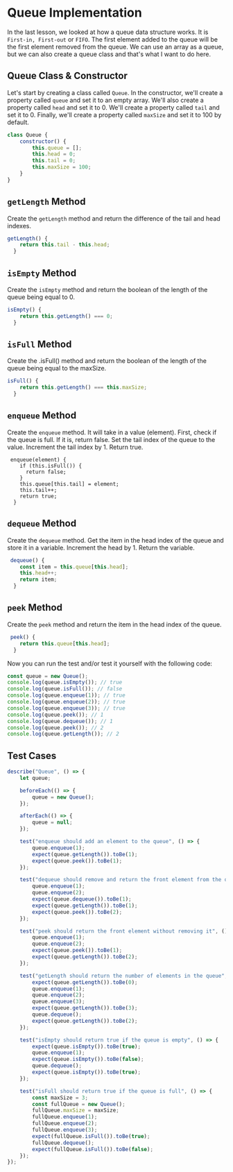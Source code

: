 # Queue Implementation

In the last lesson, we looked at how a queue data structure works. It is `First-in, First-out` or `FIFO`. The first element added to the queue will be the first element removed from the queue. We can use an array as a queue, but we can also create a queue class and that's what I want to do here.

## Queue Class & Constructor

Let's start by creating a class called `Queue`. In the constructor, we'll create a property called `queue` and set it to an empty array. We'll also create a property called `head` and set it to 0. We'll create a property called `tail` and set it to 0. Finally, we'll create a property called `maxSize` and set it to 100 by default.

```js
class Queue {
    constructor() {
        this.queue = [];
        this.head = 0;
        this.tail = 0;
        this.maxSize = 100;
    }
}
```

## `getLength` Method

Create the `getLength` method and return the difference of the tail and head indexes.

```js
getLength() {
    return this.tail - this.head;
  }
```

## `isEmpty` Method

Create the `isEmpty` method and return the boolean of the length of the queue being equal to 0.

```js
isEmpty() {
    return this.getLength() === 0;
  }
```

## `isFull` Method

Create the .isFull() method and return the boolean of the length of the queue being equal to the maxSize.

```js
isFull() {
    return this.getLength() === this.maxSize;
  }
```

## `enqueue` Method

Create the `enqueue` method. It will take in a value (element). First, check if the queue is full. If it is, return false. Set the tail index of the queue to the value. Increment the tail index by 1. Return true.

```JS
 enqueue(element) {
    if (this.isFull()) {
      return false;
    }
    this.queue[this.tail] = element;
    this.tail++;
    return true;
  }
```

## `dequeue` Method

Create the `dequeue` method. Get the item in the head index of the queue and store it in a variable. Increment the head by 1. Return the variable.

```js
 dequeue() {
    const item = this.queue[this.head];
    this.head++;
    return item;
  }

```

## `peek` Method

Create the `peek` method and return the item in the head index of the queue.

```js
 peek() {
    return this.queue[this.head];
  }
```

Now you can run the test and/or test it yourself with the following code:

```js
const queue = new Queue();
console.log(queue.isEmpty()); // true
console.log(queue.isFull()); // false
console.log(queue.enqueue(1)); // true
console.log(queue.enqueue(2)); // true
console.log(queue.enqueue(3)); // true
console.log(queue.peek()); // 1
console.log(queue.dequeue()); // 1
console.log(queue.peek()); // 2
console.log(queue.getLength()); // 2
```

## Test Cases

```js
describe("Queue", () => {
    let queue;

    beforeEach(() => {
        queue = new Queue();
    });

    afterEach(() => {
        queue = null;
    });

    test("enqueue should add an element to the queue", () => {
        queue.enqueue(1);
        expect(queue.getLength()).toBe(1);
        expect(queue.peek()).toBe(1);
    });

    test("dequeue should remove and return the front element from the queue", () => {
        queue.enqueue(1);
        queue.enqueue(2);
        expect(queue.dequeue()).toBe(1);
        expect(queue.getLength()).toBe(1);
        expect(queue.peek()).toBe(2);
    });

    test("peek should return the front element without removing it", () => {
        queue.enqueue(1);
        queue.enqueue(2);
        expect(queue.peek()).toBe(1);
        expect(queue.getLength()).toBe(2);
    });

    test("getLength should return the number of elements in the queue", () => {
        expect(queue.getLength()).toBe(0);
        queue.enqueue(1);
        queue.enqueue(2);
        queue.enqueue(3);
        expect(queue.getLength()).toBe(3);
        queue.dequeue();
        expect(queue.getLength()).toBe(2);
    });

    test("isEmpty should return true if the queue is empty", () => {
        expect(queue.isEmpty()).toBe(true);
        queue.enqueue(1);
        expect(queue.isEmpty()).toBe(false);
        queue.dequeue();
        expect(queue.isEmpty()).toBe(true);
    });

    test("isFull should return true if the queue is full", () => {
        const maxSize = 3;
        const fullQueue = new Queue();
        fullQueue.maxSize = maxSize;
        fullQueue.enqueue(1);
        fullQueue.enqueue(2);
        fullQueue.enqueue(3);
        expect(fullQueue.isFull()).toBe(true);
        fullQueue.dequeue();
        expect(fullQueue.isFull()).toBe(false);
    });
});
```
